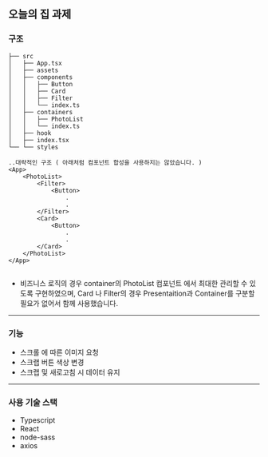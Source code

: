 ## 오늘의 집 과제

### 구조

```
├── src
│   ├── App.tsx
│   ├── assets
│   ├── components
│   │   ├── Button
│   │   ├── Card
│   │   ├── Filter
│   │   └── index.ts
│   ├── containers
│   │   ├── PhotoList
│   │   └── index.ts
│   ├── hook
│   ├── index.tsx
└── └── styles

..대략적인 구조 ( 아래처럼 컴포넌트 합성을 사용하지는 않았습니다. )
<App>
    <PhotoList>
        <Filter>
            <Button>
                .
                .
        </Filter>
        <Card>
            <Button>
                .
                .
        </Card>
    </PhotoList>
</App>


```

- 비즈니스 로직의 경우 container의 PhotoList 컴포넌트 에서 최대한 관리할 수 있도록 구현하였으며, Card 나 Filter의 경우 Presentaition과 Container를 구분할 필요가 없어서 함께 사용했습니다.

---

### 기능

- 스크롤 에 따른 이미지 요청
- 스크랩 버튼 색상 변경
- 스크랩 및 새로고침 시 데이터 유지

---

### 사용 기술 스택

- Typescript
- React
- node-sass
- axios
